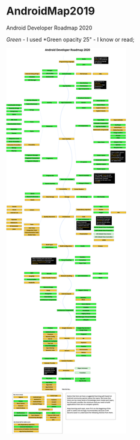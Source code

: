 # AndroidMap2019
Android Developer Roadmap 2020

*Green* - I used
*Green opacity 25" -  I know or read;

![alt text](https://github.com/EvgenBES/AndroidMap2020/blob/main/android_roadmap.png)
